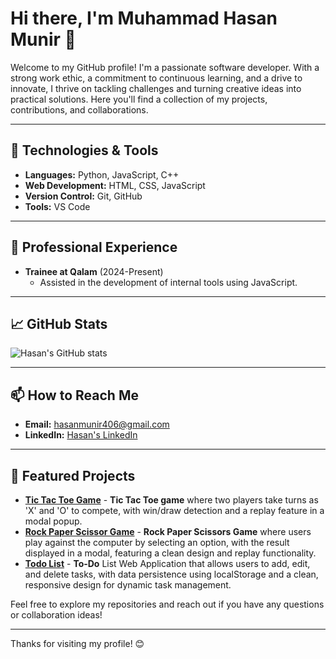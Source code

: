 # Hi there, I'm Muhammad Hasan Munir 👋

Welcome to my GitHub profile! I'm a passionate software developer. With a strong work ethic, a commitment to continuous learning, and a drive to innovate, I thrive on tackling challenges and turning creative ideas into practical solutions. Here you'll find a collection of my projects, contributions, and collaborations.

---

## 🔧 Technologies & Tools

- **Languages:** Python, JavaScript, C++
- **Web Development:** HTML, CSS, JavaScript
- **Version Control:** Git, GitHub
- **Tools:** VS Code

---

## 💼 Professional Experience

- **Trainee at Qalam** (2024-Present)
  - Assisted in the development of internal tools using JavaScript.

---

## 📈 GitHub Stats

![Hasan's GitHub stats](https://github-readme-stats.vercel.app/api?username=hasanm4-6&show_icons=true&theme=radical)

---

## 📫 How to Reach Me

- **Email:** hasanmunir406@gmail.com
- **LinkedIn:** [Hasan's LinkedIn](https://www.linkedin.com/in/hasanmunir/)

---

## 🌟 Featured Projects

- [**Tic Tac Toe Game**](https://github.com/hasanm4-6/Tic-Tac-Toe-game) - **Tic Tac Toe game** where two players take turns as 'X' and 'O' to compete, with win/draw detection and a replay feature in a modal popup.
- [**Rock Paper Scissor Game**](https://github.com/hasanm4-6/Rock-Paper-Scissor-Game) - **Rock Paper Scissors Game** where users play against the computer by selecting an option, with the result displayed in a modal, featuring a clean design and replay functionality.
- [**Todo List**](https://github.com/hasanm4-6/Todo-List) - **To-Do** List Web Application that allows users to add, edit, and delete tasks, with data persistence using localStorage and a clean, responsive design for dynamic task management.

Feel free to explore my repositories and reach out if you have any questions or collaboration ideas!

---

Thanks for visiting my profile! 😊
